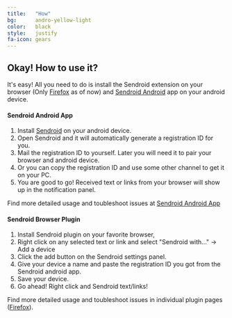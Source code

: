 ```yaml
---
title:	 "How"
bg:	     andro-yellow-light
color:	 black
style:   justify
fa-icon: gears
---
```

## Okay! How to use it?
It's easy! All you need to do is install the Sendroid extension on your browser (Only [Firefox](#) as of now) and [Sendroid Android](#) app on your android device.

#### Sendroid Android App
1. Install [Sendroid](#playstore-link) on your android device.
2. Open Sendroid and it will automatically generate a registration ID for you.
3. Mail the registration ID to yourself. Later you will need it to pair your browser and android device.
4. Or you can copy the registration ID and use some other channel to get it on your PC.
5. You are good to go! Received text or links from your browser will show up in the notification panel. 

Find more detailed usage and toubleshoot issues at [Sendroid Android App](#)

#### Sendroid Browser Plugin
1. Install Sendroid plugin on your favorite browser,
2. Right click on any selected text or link and select "Sendroid with..." -> Add a device
3. Click the add button on the Sendroid settings panel.
4. Give your device a name and paste the registration ID you got from the Sendroid android app.
5. Save your device.
6. Go ahead! Right click and Sendroid text/links!

Find more detailed usage and toubleshoot issues in individual plugin pages ([Firefox](#)).
